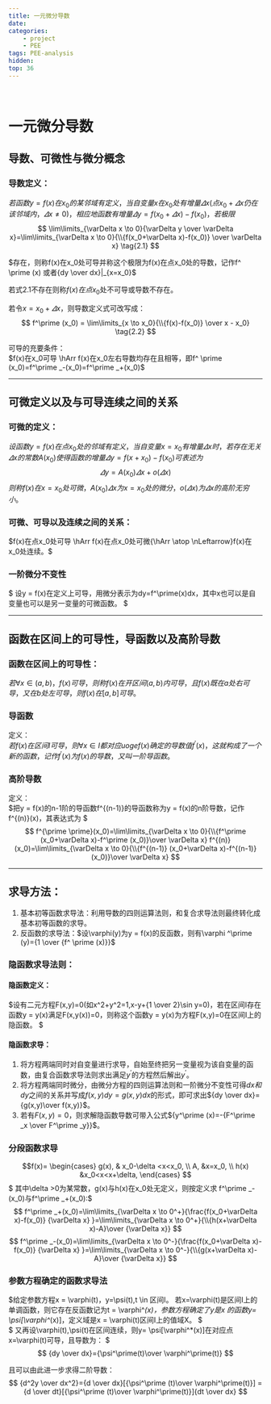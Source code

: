 ```yaml
---
title: 一元微分导数
date: 
categories: 
    - project
    - PEE
tags: PEE-analysis
hidden: 
top: 36
---
```

&ensp;
<!-- more -->


# 一元微分导数
## 导数、可微性与微分概念  


### 导数定义：  
$若函数  y=f(x) 在x_0的某邻域有定义，当自变量x在x_0处有增量\varDelta x(点x_0+\varDelta x仍在该邻域内，\varDelta x \ne 0)，相应地函数有增量\varDelta y=f(x_0+ \varDelta x)-f(x_0)，若极限$
$$
\lim\limits_{\varDelta x \to 0}{\varDelta y \over \varDelta x}=\lim\limits_{\varDelta x \to 0}{\\{f(x_0+\varDelta x)-f(x_0)} \over \varDelta x} \tag{2.1}
$$

$存在，则称f(x)在x_0处可导并称这个极限为f(x)在点x_0处的导数，记作f^ \prime (x)  
或者{dy \over dx}|_{x=x_0}$  



若式2.1不存在则称$f(x)在点x_0$处不可导或导数不存在。

若令$x = x_0 + \varDelta x$，则导数定义式可改写成：  
$$
f^\prime (x_0) = \lim\limits_{x \to x_0}{\\{f(x)-f(x_0)} \over x - x_0} \tag{2.2}
$$

可导的充要条件：  
$f(x)在x_0可导 \hArr f(x)在x_0左右导数均存在且相等，即f^ \prime (x_0)=f^\prime _-(x_0)=f^\prime _+(x_0)$
***

## 可微定义以及与可导连续之间的关系
### 可微的定义：

$设函数y = f(x)在点x_0处的邻域有定义，当自变量x = x_0有增量\varDelta x时，若存在无关\varDelta x的常数A(x_0)使得函数的增量\varDelta y=f(x+x_0)-f(x_0)可表述为$
$$\varDelta y = A(x_0)\varDelta x+o(\varDelta x) \tag{2.3}$$
$则称f(x)在x=x_0处可微，A(x_0)\varDelta x为x=x_0处的微分，o(\varDelta x)为\varDelta x的高阶无穷小。$

### 可微、可导以及连续之间的关系：
$f(x)在点x_0处可导 \hArr f(x)在点x_0处可微{\hArr \atop \nLeftarrow}f(x)在x_0处连续。$

### 一阶微分不变性
$
设y = f(x)在定义上可导，用微分表示为dy=f^\prime(x)dx，其中x也可以是自变量也可以是另一变量的可微函数。
$

***


## 函数在区间上的可导性，导函数以及高阶导数
### 函数在区间上的可导性：
$若\forall x \in (a,b)，f(x)可导，则称f(x)在开区间(a,b)内可导，且f(x)既在a处右可导，又在b处左可导，则f(x)在[a,b]可导。$

### 导函数
定义：  
$若f(x)在区间I可导，则\forall x \in I 都对应uogef(x)确定的导数值f^\prime (x)，这就构成了一个新的函数，记作f^\prime (x) 为f(x)的导数，又叫一阶导函数。$

### 高阶导数
定义：  
$把y = f(x)的n-1阶的导函数f^{(n-1)}的导函数称为y = f(x)的n阶导数，记作f^{(n)}(x)，其表达式为
$
$$
f^{\prime \prime}(x_0)=\lim\limits_{\varDelta x \to 0}{\\{f^\prime (x_0+\varDelta x)-f^\prime (x_0)}\over \varDelta x}
f^{(n)}(x_0)=\lim\limits_{\varDelta x \to 0}{\\{f^{(n-1)} (x_0+\varDelta x)-f^{(n-1)} (x_0)}\over \varDelta x}
$$
***
## 求导方法：
1. 基本初等函数求导法：利用导数的四则运算法则，和复合求导法则最终转化成基本初等函数的求导。
2. 反函数的求导法：$设\varphi(y)为y = f(x)的反函数，则有\varphi ^\prime (y)={1 \over {f^ \prime (x)}}$


### 隐函数求导法则：
#### 隐函数定义：  
$设有二元方程F(x,y)=0(如x^2+y^2=1,x-y+{1 \over 2}\sin y=0)，若在区间I存在函数y = y(x)满足F(x,y(x))=0，则称这个函数y = y(x)为方程F(x,y)=0在区间I上的隐函数。
$
#### 隐函数求导：
1. 将方程两端同时对自变量进行求导，自始至终把另一变量视为该自变量的函数，由复合函数求导法则求出满足$y^\prime$的方程然后解出$y^\prime$。
2. 将方程两端同时微分，由微分方程的四则运算法则和一阶微分不变性可得$dx和dy$之间的关系并写成$f(x,y)dy=g(x,y)dx$的形式，即可求出${dy \over dx}={g(x,y)\over f(x,y)}$。
3. 若有$F(x,y)=0$，则求解隐函数导数可带入公式${y^\prime (x)=-{F^\prime _x \over F^\prime _y}}$。

### 分段函数求导
$$f(x)=
\begin{cases} 
g(x),  & x_0-\delta <x<x_0, \\ 
A,     &x=x_0, \\
h(x)   &x_0<x<x+\delta,
\end{cases}
$$
$
其中\delta >0为某常数，g(x)与h(x)在x_0处无定义，则按定义求    f^\prime _-(x_0)与f^\prime _+(x_0):$
$$
f^\prime _+(x_0)=\lim\limits_{\varDelta x \to 0^+}{\frac{f(x_0+\varDelta x)-f(x_0)} {\varDelta x} }=\lim\limits_{\varDelta x \to 0^+}{\\{h(x+\varDelta x)-A}\over {\varDelta x}}
$$
$$
f^\prime _-(x_0)=\lim\limits_{\varDelta x \to 0^-}{\frac{f(x_0+\varDelta x)-f(x_0)} {\varDelta x} }=\lim\limits_{\varDelta x \to 0^-}{\\{g(x+\varDelta x)-A}\over {\varDelta x}}
$$
### 参数方程确定的函数求导法

$给定参数方程x = \varphi(t)，y=\psi(t),t \in 区间I。
若x=\varphi(t)是区间I上的单调函数，则它存在反函数记为t = \varphi^*(x)，参数方程确定了y是x 的函数y= \psi[\varphi^*(x)]，定义域是x = \varphi(t)区间I上的值域X。
$  
$
又再设\varphi(t),\psi(t)在区间连续，则y= \psi[\varphi^*(x)]在对应点x=\varphi(t)可导，且导数为：
$
$$
{dy \over dx}={\psi^\prime(t)\over \varphi^\prime(t)}
$$

且可以由此进一步求得二阶导数：
$$
{d^2y \over dx^2}={d \over dx}[{\psi^\prime (t)\over \varphi^\prime(t)}]
={d \over dt}[{\psi^\prime (t)\over \varphi^\prime(t)}]{dt \over dx}
$$

